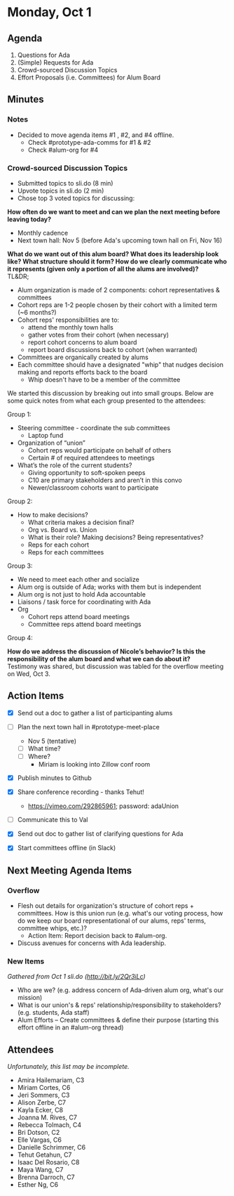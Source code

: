 # Monday, Oct 1

## Agenda
1. Questions for Ada 
2. (Simple) Requests for Ada
3. Crowd-sourced Discussion Topics
4. Effort Proposals (i.e. Committees) for Alum Board

## Minutes

### Notes
* Decided to move agenda items #1 , #2, and #4 offline.
  * Check #prototype-ada-comms for #1 & #2
  * Check #alum-org for #4

### Crowd-sourced Discussion Topics
* Submitted topics to sli.do (8 min)
* Upvote topics in sli.do (2 min)
* Chose top 3 voted topics for discussing:

**How often do we want to meet and can we plan the next meeting before leaving today?**  
* Monthly cadence
* Next town hall: Nov 5 (before Ada's upcoming town hall on Fri, Nov 16) 

**What do we want out of this alum board? What does its leadership look like? What structure should it form? How do we clearly communicate who it represents (given only a portion of all the alums are involved)?**  
TL&DR;  
* Alum organization is made of 2 components: cohort representatives & committees
* Cohort reps are 1-2 people chosen by their cohort with a limited term (~6 months?)
* Cohort reps' responsibilities are to:
  * attend the monthly town halls
  * gather votes from their cohort (when necessary)
  * report cohort concerns to alum board
  * report board discussions back to cohort (when warranted)
* Committees are organically created by alums
* Each committee should have a designated "whip" that nudges decision making and reports efforts back to the board
  * Whip doesn't have to be a member of the committee

We started this discussion by breaking out into small groups. Below are some quick notes from what each group presented to the attendees:

Group 1:
* Steering committee - coordinate the sub committees
  * Laptop fund 
* Organization of “union”
  * Cohort reps would participate on behalf of others
  * Certain # of required attendees to meetings
* What’s the role of the current students?
  * Giving opportunity to soft-spoken peeps
  * C10 are primary stakeholders and aren’t in this convo
  * Newer/classroom cohorts want to participate 

Group 2:
* How to make decisions?
  * What criteria makes a decision final?
  * Org vs. Board vs. Union
  * What is their role? Making decisions? Being representatives?
  * Reps for each cohort
  * Reps for each committees 

Group 3:
* We need to meet each other and socialize
* Alum org is outside of Ada; works with them but is independent
* Alum org is not just to hold Ada accountable
* Liaisons / task force for coordinating with Ada 
* Org
  * Cohort reps attend board meetings
  * Committee reps attend board meetings

Group 4:

**How do we address the discussion of Nicole’s behavior? Is this the responsibility of the alum board and what we can do about it?**  
Testimony was shared, but discussion was tabled for the overflow meeting on Wed, Oct 3.

## Action Items
* [x] Send out a doc to gather a list of participanting alums
* [ ] Plan the next town hall in #prototype-meet-place
  *  Nov 5 (tentative)  
  * [ ] What time?  
  * [ ] Where? 
    * Miriam is looking into Zillow conf room   
* [x] Publish minutes to Github
* [x] Share conference recording - thanks Tehut!
    * https://vimeo.com/292865961; password: adaUnion  
* [ ] Communicate this to Val  
* [x] Send out doc to gather list of clarifying questions for Ada
* [x] Start committees offline (in Slack)


## Next Meeting Agenda Items

### Overflow
* Flesh out details for organization's structure of cohort reps + committees. How is this union run (e.g. what's our voting process, how do we keep our board representational of our alums, reps' terms, committee whips, etc.)?
  * Action Item: Report decision back to #alum-org.
* Discuss avenues for concerns with Ada leadership.

### New Items
*Gathered from Oct 1 sli.do (http://bit.ly/2Qr3iLc)*
* Who are we? (e.g. address concern of Ada-driven alum org, what's our mission)
* What is our union's & reps' relationship/responsibility to stakeholders? (e.g. students, Ada staff)
* Alum Efforts – Create committees & define their purpose (starting this effort offline in an #alum-org thread)

## Attendees
*Unfortunately, this list may be incomplete.*
* Amira Hailemariam, C3
* Miriam Cortes, C6
* Jeri Sommers, C3
* Alison Zerbe, C7
* Kayla Ecker, C8
* Joanna M. Rives, C7
* Rebecca Tolmach, C4
* Bri Dotson, C2
* Elle Vargas, C6
* Danielle Schrimmer, C6
* Tehut Getahun, C7
* Isaac Del Rosario, C8
* Maya Wang, C7
* Brenna Darroch, C7
* Esther Ng, C6
